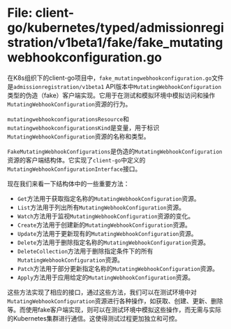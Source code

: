 # File: client-go/kubernetes/typed/admissionregistration/v1beta1/fake/fake_mutatingwebhookconfiguration.go

在K8s组织下的client-go项目中，`fake_mutatingwebhookconfiguration.go`文件是`admissionregistration/v1beta1` API版本中`MutatingWebhookConfiguration`类型的伪造（fake）客户端实现。它用于在测试和模拟环境中模拟访问和操作`MutatingWebhookConfiguration`资源的行为。

`mutatingwebhookconfigurationsResource`和`mutatingwebhookconfigurationsKind`是变量，用于标识`MutatingWebhookConfiguration`资源的名称和类型。

`FakeMutatingWebhookConfigurations`是伪造的`MutatingWebhookConfiguration`资源的客户端结构体。它实现了`client-go`中定义的`MutatingWebhookConfigurationInterface`接口。

现在我们来看一下结构体中的一些重要方法：

- `Get`方法用于获取指定名称的`MutatingWebhookConfiguration`资源。
- `List`方法用于列出所有`MutatingWebhookConfiguration`资源。
- `Watch`方法用于监视`MutatingWebhookConfiguration`资源的变化。
- `Create`方法用于创建新的`MutatingWebhookConfiguration`资源。
- `Update`方法用于更新现有的`MutatingWebhookConfiguration`资源。
- `Delete`方法用于删除指定名称的`MutatingWebhookConfiguration`资源。
- `DeleteCollection`方法用于删除指定条件下的所有`MutatingWebhookConfiguration`资源。
- `Patch`方法用于部分更新指定名称的`MutatingWebhookConfiguration`资源。
- `Apply`方法用于应用给定的`MutatingWebhookConfiguration`资源。

这些方法实现了相应的接口，通过这些方法，我们可以在测试环境中对`MutatingWebhookConfiguration`资源进行各种操作，如获取、创建、更新、删除等。而使用fake客户端实现，则可以在测试环境中模拟这些操作，而无需与实际的Kubernetes集群进行通信。这使得测试过程更加独立和可控。

